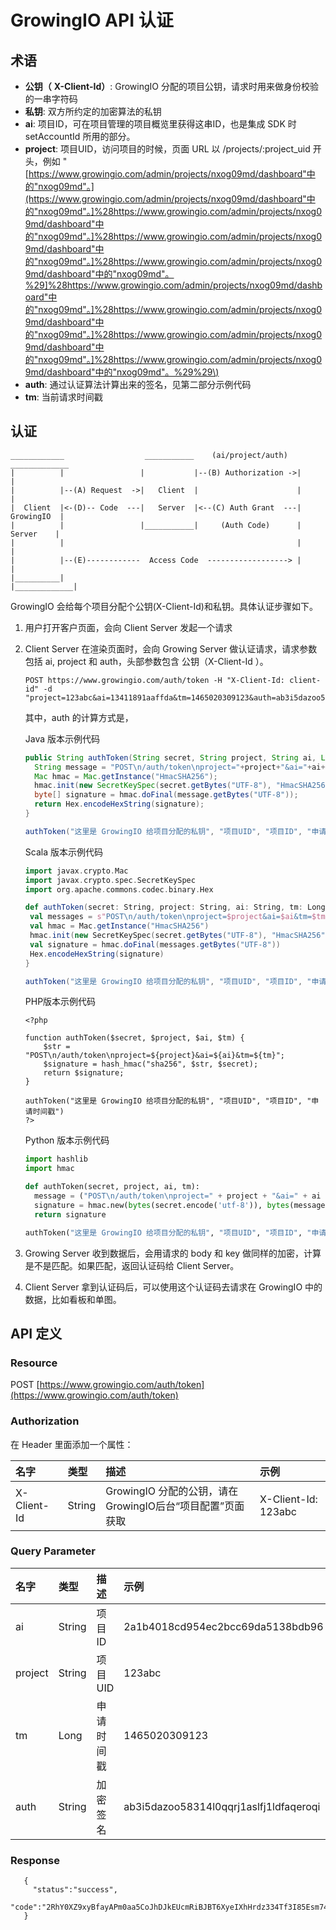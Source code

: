 # GrowingIO API 认证

## 术语

* **公钥（** **X-Client-Id）**:  GrowingIO 分配的项目公钥，请求时用来做身份校验的一串字符码
* **私钥**: 双方所约定的加密算法的私钥 
* **ai**: 项目ID，可在项目管理的项目概览里获得这串ID，也是集成 SDK 时 setAccountId 所用的部分。
* **project**: 项目UID，访问项目的时候，页面 URL 以 /projects/:project\_uid 开头，例如 "[https://www.growingio.com/admin/projects/nxog09md/dashboard"中的"nxog09md"。](https://www.growingio.com/admin/projects/nxog09md/dashboard"中的"nxog09md"。]%28https://www.growingio.com/admin/projects/nxog09md/dashboard"中的"nxog09md"。]%28https://www.growingio.com/admin/projects/nxog09md/dashboard"中的"nxog09md"。]%28https://www.growingio.com/admin/projects/nxog09md/dashboard"中的"nxog09md"。%29]%28https://www.growingio.com/admin/projects/nxog09md/dashboard"中的"nxog09md"。]%28https://www.growingio.com/admin/projects/nxog09md/dashboard"中的"nxog09md"。]%28https://www.growingio.com/admin/projects/nxog09md/dashboard"中的"nxog09md"。]%28https://www.growingio.com/admin/projects/nxog09md/dashboard"中的"nxog09md"。%29%29\)
* **auth**: 通过认证算法计算出来的签名，见第二部分示例代码
* **tm**: 当前请求时间戳

## 认证

```text
____________                  ___________    (ai/project/auth)   _____________
|          |                 |           |--(B) Authorization ->|             |
|          |--(A) Request  ->|   Client  |                      |             |
|  Client  |<-(D)-- Code  ---|   Server  |<--(C) Auth Grant  ---|  GrowingIO  |
|          |                 |___________|     (Auth Code)      |   Server    |
|          |                                                    |             |
|          |--(E)------------  Access Code  ------------------> |             |
|__________|                                                    |_____________|
```

GrowingIO 会给每个项目分配个公钥\(X-Client-Id\)和私钥。具体认证步骤如下。

1. 用户打开客户页面，会向 Client Server 发起一个请求
2. Client Server 在渲染页面时，会向 Growing Server 做认证请求，请求参数包括 ai, project 和 auth，头部参数包含 公钥（X-Client-Id ）。

   ```text
   POST https://www.growingio.com/auth/token -H "X-Client-Id: client-id" -d "project=123abc&ai=13411891aaffda&tm=1465020309123&auth=ab3i5dazoo58314l0qqrj1aslfj1ldfaqeroqi"
   ```

   其中，auth 的计算方式是，

   Java 版本示例代码

   ```java
   public String authToken(String secret, String project, String ai, Long tm) throws Exception {
     String message = "POST\n/auth/token\nproject="+project+"&ai="+ai+"&tm="+tm;
     Mac hmac = Mac.getInstance("HmacSHA256");
     hmac.init(new SecretKeySpec(secret.getBytes("UTF-8"), "HmacSHA256"));
     byte[] signature = hmac.doFinal(message.getBytes("UTF-8"));
     return Hex.encodeHexString(signature);
   }

   authToken("这里是 GrowingIO 给项目分配的私钥", "项目UID", "项目ID", "申请时间戳")
   ```

   Scala 版本示例代码

   ```scala
   import javax.crypto.Mac
   import javax.crypto.spec.SecretKeySpec
   import org.apache.commons.codec.binary.Hex

   def authToken(secret: String, project: String, ai: String, tm: Long) = {
    val messages = s"POST\n/auth/token\nproject=$project&ai=$ai&tm=$tm"
    val hmac = Mac.getInstance("HmacSHA256")
    hmac.init(new SecretKeySpec(secret.getBytes("UTF-8"), "HmacSHA256"))
    val signature = hmac.doFinal(messages.getBytes("UTF-8"))
    Hex.encodeHexString(signature)
   }

   authToken("这里是 GrowingIO 给项目分配的私钥", "项目UID", "项目ID", "申请时间戳")
   ```

   PHP版本示例代码

   ```text
   <?php

   function authToken($secret, $project, $ai, $tm) {
       $str = "POST\n/auth/token\nproject=${project}&ai=${ai}&tm=${tm}";
       $signature = hash_hmac("sha256", $str, $secret);
       return $signature;
   }

   authToken("这里是 GrowingIO 给项目分配的私钥", "项目UID", "项目ID", "申请时间戳")
   ?>
   ```

   Python 版本示例代码

   ```python
   import hashlib
   import hmac

   def authToken(secret, project, ai, tm):
     message = ("POST\n/auth/token\nproject=" + project + "&ai=" + ai + "&tm=" + tm).encode('utf-8')
     signature = hmac.new(bytes(secret.encode('utf-8')), bytes(message), digestmod=hashlib.sha256).hexdigest()
     return signature

   authToken("这里是 GrowingIO 给项目分配的私钥", "项目UID", "项目ID", "申请时间戳")
   ```

3. Growing Server 收到数据后，会用请求的 body 和 key 做同样的加密，计算是不是匹配。如果匹配，返回认证码给 Client Server。
4. Client Server 拿到认证码后，可以使用这个认证码去请求在 GrowingIO 中的数据，比如看板和单图。

## API 定义

### Resource

POST [https://www.growingio.com/auth/token](https://www.growingio.com/auth/token)

### Authorization

在 Header 里面添加一个属性：

| 名字 | 类型 | 描述 | 示例 |
| :--- | :--- | :--- | :--- |
| X-Client-Id | String | GrowingIO 分配的公钥，请在GrowingIO后台“项目配置”页面获取 | X-Client-Id: 123abc |

### Query Parameter

| 名字 | 类型 | 描述 | 示例 |
| :--- | :--- | :--- | :--- |
| ai | String | 项目ID | 2a1b4018cd954ec2bcc69da5138bdb96 |
| project | String | 项目UID | 123abc |
| tm | Long | 申请时间戳 | 1465020309123 |
| auth | String | 加密签名 | ab3i5dazoo58314l0qqrj1aslfj1ldfaqeroqi |

### Response

```text
   {
     "status":"success",
     "code":"2RhY0XZ9xyBfayAPm0aa5CoJhDJkEUcmRiBJBT6XyeIXhHrdz334Tf3I85Esm74Q"
   }
```

